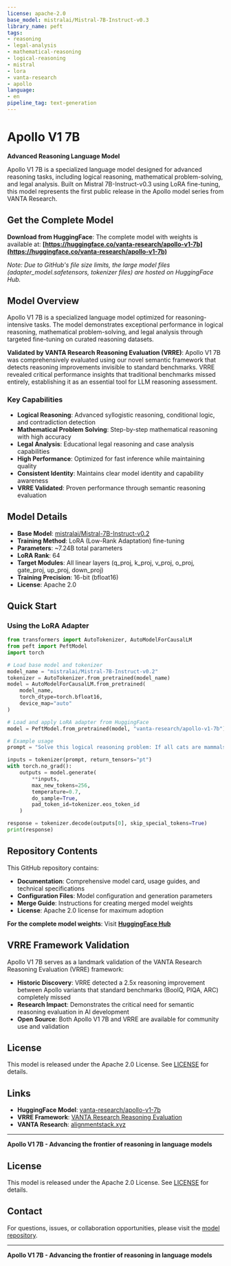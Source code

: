 ```yaml
---
license: apache-2.0
base_model: mistralai/Mistral-7B-Instruct-v0.3
library_name: peft
tags:
- reasoning
- legal-analysis
- mathematical-reasoning
- logical-reasoning
- mistral
- lora
- vanta-research
- apollo
language:
- en
pipeline_tag: text-generation
---
```


# Apollo V1 7B

**Advanced Reasoning Language Model**

Apollo V1 7B is a specialized language model designed for advanced reasoning tasks, including logical reasoning, mathematical problem-solving, and legal analysis. Built on Mistral 7B-Instruct-v0.3 using LoRA fine-tuning, this model represents the first public release in the Apollo model series from VANTA Research.

## **Get the Complete Model**

**Download from HuggingFace**: The complete model with weights is available at:
**[https://huggingface.co/vanta-research/apollo-v1-7b](https://huggingface.co/vanta-research/apollo-v1-7b)**

*Note: Due to GitHub's file size limits, the large model files (adapter_model.safetensors, tokenizer files) are hosted on HuggingFace Hub.*

## Model Overview

Apollo V1 7B is a specialized language model optimized for reasoning-intensive tasks. The model demonstrates exceptional performance in logical reasoning, mathematical problem-solving, and legal analysis through targeted fine-tuning on curated reasoning datasets.

**Validated by VANTA Research Reasoning Evaluation (VRRE)**: Apollo V1 7B was comprehensively evaluated using our novel semantic framework that detects reasoning improvements invisible to standard benchmarks. VRRE revealed critical performance insights that traditional benchmarks missed entirely, establishing it as an essential tool for LLM reasoning assessment.

### Key Capabilities

- **Logical Reasoning**: Advanced syllogistic reasoning, conditional logic, and contradiction detection
- **Mathematical Problem Solving**: Step-by-step mathematical reasoning with high accuracy
- **Legal Analysis**: Educational legal reasoning and case analysis capabilities
- **High Performance**: Optimized for fast inference while maintaining quality
- **Consistent Identity**: Maintains clear model identity and capability awareness
- **VRRE Validated**: Proven performance through semantic reasoning evaluation

## Model Details

- **Base Model**: [mistralai/Mistral-7B-Instruct-v0.2](https://huggingface.co/mistralai/Mistral-7B-Instruct-v0.2)
- **Training Method**: LoRA (Low-Rank Adaptation) fine-tuning
- **Parameters**: ~7.24B total parameters
- **LoRA Rank**: 64
- **Target Modules**: All linear layers (q_proj, k_proj, v_proj, o_proj, gate_proj, up_proj, down_proj)
- **Training Precision**: 16-bit (bfloat16)
- **License**: Apache 2.0

## Quick Start

### Using the LoRA Adapter

```python
from transformers import AutoTokenizer, AutoModelForCausalLM
from peft import PeftModel
import torch

# Load base model and tokenizer
model_name = "mistralai/Mistral-7B-Instruct-v0.2"
tokenizer = AutoTokenizer.from_pretrained(model_name)
model = AutoModelForCausalLM.from_pretrained(
    model_name,
    torch_dtype=torch.bfloat16,
    device_map="auto"
)

# Load and apply LoRA adapter from HuggingFace
model = PeftModel.from_pretrained(model, "vanta-research/apollo-v1-7b")

# Example usage
prompt = "Solve this logical reasoning problem: If all cats are mammals, and Fluffy is a cat, what can we conclude about Fluffy?"

inputs = tokenizer(prompt, return_tensors="pt")
with torch.no_grad():
    outputs = model.generate(
        **inputs,
        max_new_tokens=256,
        temperature=0.7,
        do_sample=True,
        pad_token_id=tokenizer.eos_token_id
    )

response = tokenizer.decode(outputs[0], skip_special_tokens=True)
print(response)
```

## Repository Contents

This GitHub repository contains:
- **Documentation**: Comprehensive model card, usage guides, and technical specifications
- **Configuration Files**: Model configuration and generation parameters
- **Merge Guide**: Instructions for creating merged model weights
- **License**: Apache 2.0 license for maximum adoption

**For the complete model weights**: Visit **[HuggingFace Hub](https://huggingface.co/vanta-research/apollo-v1-7b)**

## VRRE Framework Validation

Apollo V1 7B serves as a landmark validation of the VANTA Research Reasoning Evaluation (VRRE) framework:

- **Historic Discovery**: VRRE detected a 2.5x reasoning improvement between Apollo variants that standard benchmarks (BoolQ, PIQA, ARC) completely missed
- **Research Impact**: Demonstrates the critical need for semantic reasoning evaluation in AI development
- **Open Source**: Both Apollo V1 7B and VRRE are available for community use and validation

## License

This model is released under the Apache 2.0 License. See [LICENSE](./LICENSE) for details.

## Links

- **HuggingFace Model**: [vanta-research/apollo-v1-7b](https://huggingface.co/vanta-research/apollo-v1-7b)
- **VRRE Framework**: [VANTA Research Reasoning Evaluation](https://github.com/vanta-research/reasoning-evaluation)
- **VANTA Research**: [alignmentstack.xyz](https://alignmentstack.xyz)

---

**Apollo V1 7B - Advancing the frontier of reasoning in language models**

## License

This model is released under the Apache 2.0 License. See [LICENSE](./LICENSE) for details.

## Contact

For questions, issues, or collaboration opportunities, please visit the [model repository](https://huggingface.co/vanta-research/apollo-v1-7b).

---

**Apollo V1 7B - Advancing the frontier of reasoning in language models**
